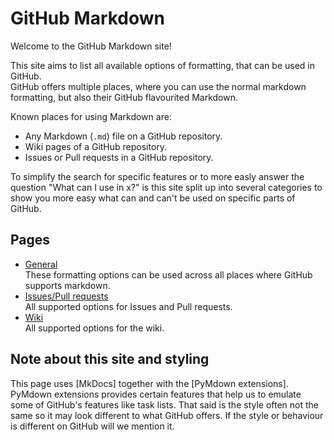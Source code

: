 # GitHub Markdown
Welcome to the GitHub Markdown site!

This site aims to list all available options of formatting, that can be used in GitHub.  
GitHub offers multiple places, where you can use the normal markdown formatting, but also their GitHub flavourited Markdown.

Known places for using Markdown are:

- Any Markdown (`.md`) file on a GitHub repository.
- Wiki pages of a GitHub repository.
- Issues or Pull requests in a GitHub repository.

To simplify the search for specific features or to more easly answer the question "What can I use in x?" is this site split up into several categories to show you more easy what can and can't be used on specific parts of GitHub.

## Pages

- [General](github/general)  
These formatting options can be used across all places where GitHub supports markdown.
- [Issues/Pull requests](github/issues-pull-requests)  
All supported options for Issues and Pull requests.
- [Wiki](github/wiki)  
All supported options for the wiki.

## Note about this site and styling
This page uses [MkDocs] together with the [PyMdown extensions].  
PyMdown extensions provides certain features that help us to emulate some of GitHub's features like task lists. That said is the style often not the same so it may look different to what GitHub offers. If the style or behaviour is different on GitHub will we mention it.